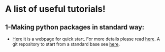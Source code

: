 # A list of useful tutorials!
## 1-Making python packages in standard way:
* [Here][The_quick_start] it is a webpage for quick start. For more details please read [here][detailed_Tutori]. A git repository to start from a standard base see [here][git_repository].

[The_quick_start]: https://python-packaging-tutorial.readthedocs.io/en/latest/setup_py.html
[detailed_Tutori]: https://python-packaging.readthedocs.io/en/latest/
[git_repository]: https://github.com/storborg/python-packaging
  
